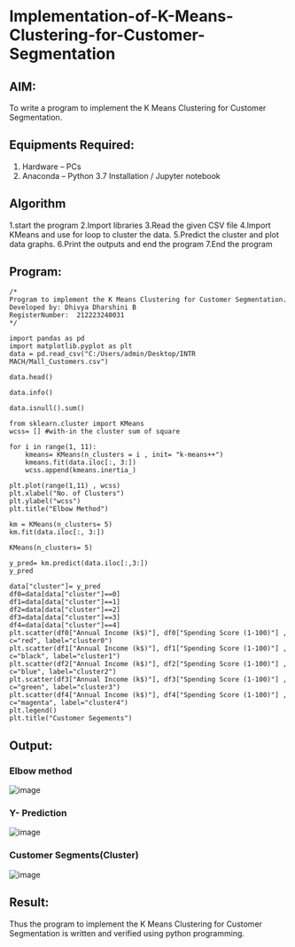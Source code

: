 # Implementation-of-K-Means-Clustering-for-Customer-Segmentation

## AIM:
To write a program to implement the K Means Clustering for Customer Segmentation.

## Equipments Required:
1. Hardware – PCs
2. Anaconda – Python 3.7 Installation / Jupyter notebook

## Algorithm
1.start the program
2.Import libraries
3.Read the given CSV file
4.Import KMeans and use for loop to cluster the data.
5.Predict the cluster and plot data graphs.
6.Print the outputs and end the program
7.End the program

## Program:
```
/*
Program to implement the K Means Clustering for Customer Segmentation.
Developed by: Dhivya Dharshini B
RegisterNumber:  212223240031
*/
```
```
import pandas as pd
import matplotlib.pyplot as plt
data = pd.read_csv("C:/Users/admin/Desktop/INTR MACH/Mall_Customers.csv")

data.head()

data.info()

data.isnull().sum()

from sklearn.cluster import KMeans
wcss= [] #with-in the cluster sum of square

for i in range(1, 11):
    kmeans= KMeans(n_clusters = i , init= "k-means++")
    kmeans.fit(data.iloc[:, 3:])
    wcss.append(kmeans.inertia_)

plt.plot(range(1,11) , wcss)
plt.xlabel("No. of Clusters")
plt.ylabel("wcss")
plt.title("Elbow Method")

km = KMeans(n_clusters= 5)
km.fit(data.iloc[:, 3:])

KMeans(n_clusters= 5)

y_pred= km.predict(data.iloc[:,3:])
y_pred

data["cluster"]= y_pred
df0=data[data["cluster"]==0]
df1=data[data["cluster"]==1]
df2=data[data["cluster"]==2]
df3=data[data["cluster"]==3]
df4=data[data["cluster"]==4]
plt.scatter(df0["Annual Income (k$)"], df0["Spending Score (1-100)"] , c="red", label="cluster0")
plt.scatter(df1["Annual Income (k$)"], df1["Spending Score (1-100)"] , c="black", label="cluster1")
plt.scatter(df2["Annual Income (k$)"], df2["Spending Score (1-100)"] , c="blue", label="cluster2")
plt.scatter(df3["Annual Income (k$)"], df3["Spending Score (1-100)"] , c="green", label="cluster3")
plt.scatter(df4["Annual Income (k$)"], df4["Spending Score (1-100)"] , c="magenta", label="cluster4")
plt.legend()
plt.title("Customer Segements")
```
## Output:
### Elbow method
![image](https://github.com/user-attachments/assets/58fe6ec7-1168-4f7a-97cb-ae8341df32d0)

### Y- Prediction
![image](https://github.com/user-attachments/assets/c19298aa-d647-4178-a42d-c1f915580aad)

### Customer Segments(Cluster)
![image](https://github.com/user-attachments/assets/a85d1a33-a76a-4ea5-8411-7cf70a66d2bb)


## Result:
Thus the program to implement the K Means Clustering for Customer Segmentation is written and verified using python programming.
